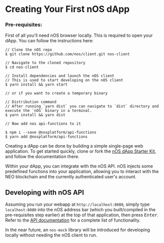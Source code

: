 # Creating Your First nOS dApp

### Pre-requisites:

First of all you'll need nOS browser locally. This is required to open your dApp.
You can follow the instructions here:

```
// Clone the nOS repo
$ git clone https://github.com/nos/client.git nos-client

// Navigate to the cloned repository
$ cd nos-client

// Install dependencies and launch the nOS client
// This is used to start developing on the nOS client
$ yarn install && yarn start

// or if you want to create a temporary binary

// Distribution command
// After running `yarn dist` you can navigate to `dist` directory and execute the `nOS` binary in a terminal.
$ yarn install && yarn dist

// Now add nos api-functions to it

$ npm i --save @nosplatform/api-functions
$ yarn add @nosplatform/api-functions
```

Creating a dApp can be done by building a simple single-page web application.  To get started
quickly, clone or fork the [nOS dApp Starter Kit](https://github.com/nos/dapp-starter-kit), and
follow the documentation there.

Within your dApp, you can integrate with the nOS API.  nOS injects some predefined functions into
your application, allowing you to interact with the NEO blockchain and the currently authenticated
user's account.

## Developing with nOS API

Assuming you run your webapp at `http://localhost:8080`, simply type `localhost:8080` into the nOS
address bar (which you built/compiled in the pre-requisites step earlier) at the top of that application, then press <kbd>Enter</kbd>.  Refer to the
[API documentation](./api.md) for a complete list of functionality.

In the near future, an `nos-mock` library will be introduced for developing locally without needing
the nOS client to run.
